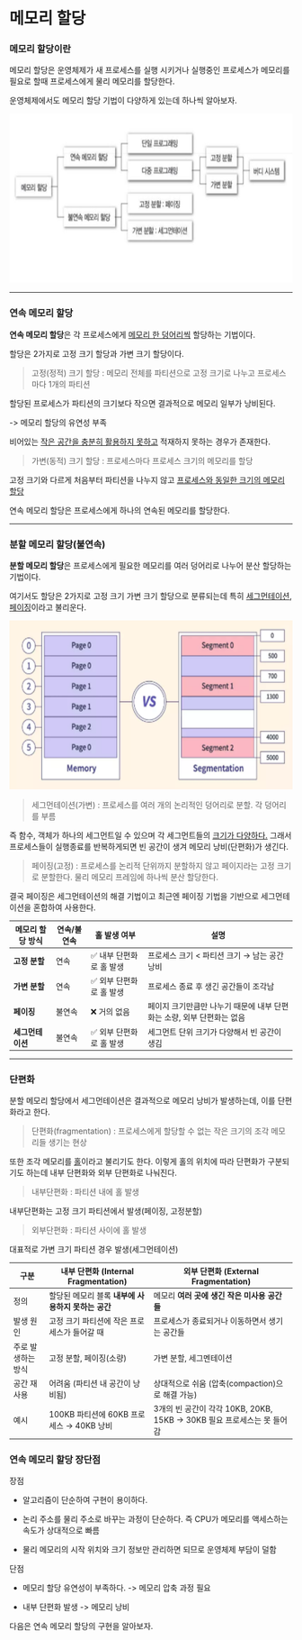 # 메모리 할당

### 메모리 할당이란

메모리 할당은 운영체제가 새 프로세스를 실행 시키거나 실행중인 프로세스가 메모리를 필요로 할때 프로세스에게 물리 메모리를 할당한다. 

운영체제에서도 메모리 할당 기법이 다양하게 있는데 하나씩 알아보자.

<p align="center">
 <img src = "./memory.png", height="300x", width="600px">
</p>

---

### 연속 메모리 할당

**연속 메모리 할당**은 각 프로세스에게 <u>메모리 한 덩어리씩</u> 할당하는 기법이다. 

할당은 2가지로 고정 크기 할당과 가변 크기 할당이다.

> 고정(정적) 크기 할당 : 메모리 전체를 파티션으로 고정 크기로 나누고 프로세스마다 1개의 파티션

할당된 프로세스가 파티션의 크기보다 작으면 결과적으로 메모리 일부가 낭비된다.

-> 메모리 할당의 유연성 부족 

비어있는 <u>작은 공간을 충분히 활용하지 못하고</u> 적재하지 못하는 경우가 존재한다.

> 가변(동적) 크기 할당 : 프로세스마다 프로세스 크기의 메모리를 할당

고정 크기와 다르게 처음부터 파티션을 나누지 않고 <u>프로세스와 동일한 크기의 메모리 할당</u>


연속 메모리 할당은 프로세스에게 하나의 연속된 메모리를 할당한다.

---

### 분할 메모리 할당(불연속)

**분할 메모리 할당**은 프로세스에게 필요한 메모리를 여러 덩어리로 나누어 분산 할당하는 기법이다.

여기서도 할당은 2가지로 고정 크기 가변 크기 할당으로 분류되는데 특히 <u>세그먼테이션</u>, <u>페이징</u>이라고 불리운다.

<p align="center">
 <img src = "./paging.png", height="300x", width="600px">
</p>

> 세그먼테이션(가변) : 프로세스를 여러 개의 논리적인 덩어리로 분할. 각 덩어리를 부름

즉 함수, 객체가 하나의 세그먼트일 수 있으며 각 세그먼트들의 <u>크기가 다양하다.</u> 그래서 프로세스들이 실행종료를 반복하게되면 빈 공간이 생겨 메모리 낭비(단편화)가 생긴다.

> 페이징(고정) : 프로세스를 논리적 단위까지 분할하지 않고 페이지라는 고정 크기로 분할한다. 물리 메모리 프레임에 하나씩 분산 할당한다.

결국 페이징은 세그먼테이션의 해결 기법이고 최근엔 페이징 기법을 기반으로 세그먼테이션을 혼합하여 사용한다.

| 메모리 할당 방식     | 연속/불연속 | 홀 발생 여부 | 설명 |
|----------------------|-------------|---------------|------|
| **고정 분할**        | 연속        | ✅ 내부 단편화로 홀 발생 | 프로세스 크기 < 파티션 크기 → 남는 공간 낭비 |
| **가변 분할**        | 연속        | ✅ 외부 단편화로 홀 발생 | 프로세스 종료 후 생긴 공간들이 조각남 |
| **페이징**           | 불연속      | ❌ 거의 없음 | 페이지 크기만큼만 나누기 때문에 내부 단편화는 소량, 외부 단편화는 없음 |
| **세그먼테이션**     | 불연속      | ✅ 외부 단편화로 홀 발생 | 세그먼트 단위 크기가 다양해서 빈 공간이 생김 |

---

### 단편화

분할 메모리 할당에서 세그먼테이션은 결과적으로 메모리 낭비가 발생하는데, 이를 단편화라고 한다.

> 단편화(fragmentation) : 프로세스에게 할당할 수 없는 작은 크기의 조각 메모리들 생기는 현상

또한 조각 메모리를 <u>홀</u>이라고 불리기도 한다.
이렇게 홀의 위치에 따라 단편화가 구분되기도 하는데 내부 단편화와 외부 단편화로 나눠진다.

> 내부단편화 : 파티션 내에 홀 발생

내부단편화는 고정 크기 파티션에서 발생(페이징, 고정분할)

> 외부단편화 : 파티션 사이에 홀 발생

대표적로 가변 크기 파티션 경우 발생(세그먼테이션)

| 구분             | 내부 단편화 (Internal Fragmentation)              | 외부 단편화 (External Fragmentation)              |
|------------------|---------------------------------------------------|----------------------------------------------------|
| 정의             | 할당된 메모리 블록 **내부에 사용하지 못하는 공간** | 메모리 **여러 곳에 생긴 작은 미사용 공간들**      |
| 발생 원인        | 고정 크기 파티션에 작은 프로세스가 들어갈 때      | 프로세스가 종료되거나 이동하면서 생기는 공간들     |
| 주로 발생하는 방식 | 고정 분할, 페이징(소량)                          | 가변 분할, 세그멘테이션                            |
| 공간 재사용      | 어려움 (파티션 내 공간이 낭비됨)                   | 상대적으로 쉬움 (압축(compaction)으로 해결 가능) |
| 예시             | 100KB 파티션에 60KB 프로세스 → 40KB 낭비           | 3개의 빈 공간이 각각 10KB, 20KB, 15KB → 30KB 필요 프로세스는 못 들어감 |


### 연속 메모리 할당 장단점

장점 

- 알고리즘이 단순하여 구현이 용이하다.

- 논리 주소를 물리 주소로 바꾸는 과정이 단순하다. 즉 CPU가 메모리를 액세스하는 속도가 상대적으로 빠름

- 물리 메모리의 시작 위치와 크기 정보만 관리하면 되므로 운영체제 부담이 덜함

단점

- 메모리 할당 유연성이 부족하다. -> 메모리 압축 과정 필요

- 내부 단편화 발생 -> 메모리 낭비

다음은 연속 메모리 할당의 구현을 알아보자.
